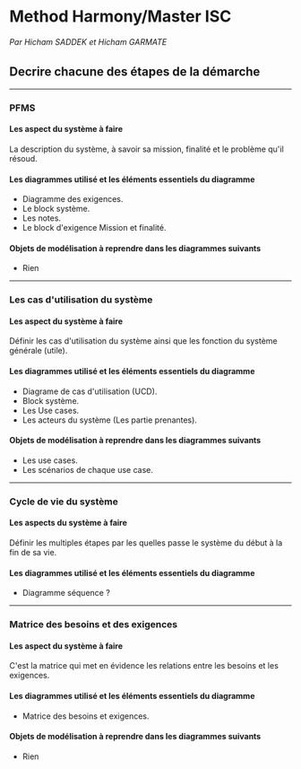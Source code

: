 # Method Harmony/Master ISC
###### Par Hicham SADDEK et Hicham GARMATE

## Decrire chacune des étapes de la démarche

----

### PFMS
#### Les aspect du système à faire

La description du système, à savoir sa mission, finalité et le problème qu'il résoud.

#### Les diagrammes utilisé et les éléments essentiels du diagramme

- Diagramme des exigences.
- Le block système.
- Les notes.
- Le block d'exigence Mission et finalité.

#### Objets de modélisation à reprendre dans les diagrammes suivants
- Rien

-----

### Les cas d'utilisation du système
#### Les aspect du système à faire
Définir les cas d'utilisation du système ainsi que les fonction du système générale (utile).

#### Les diagrammes utilisé et les éléments essentiels du diagramme

- Diagrame de cas d'utilisation (UCD).
- Block système.
- Les Use cases.
- Les acteurs du système (Les partie prenantes).

#### Objets de modélisation à reprendre dans les diagrammes suivants

- Les use cases.
- Les scénarios de chaque use case.

-----

### Cycle de vie du système

#### Les aspects du système à faire

Définir les multiples étapes par les quelles passe le système du début à la fin de sa vie.

#### Les diagrammes utilisé et les éléments essentiels du diagramme

- Diagramme séquence ?

-----

### Matrice des besoins et des exigences
#### Les aspect du système à faire

C'est la matrice qui met en évidence les relations entre les besoins et les exigences.

#### Les diagrammes utilisé et les éléments essentiels du diagramme

- Matrice des besoins et exigences.

#### Objets de modélisation à reprendre dans les diagrammes suivants
- Rien